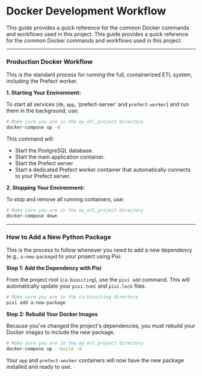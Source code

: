 # Docker Development Workflow

This guide provides a quick reference for the common Docker commands and
workflows used in this project. This guide provides a quick reference for the
common Docker commands and workflows used in this project.

---

### Production Docker Workflow

This is the standard process for running the full, containerized ETL system,
including the Prefect worker.

**1. Starting Your Environment:**

To start all services (`db`, `app`, 'prefect-server' and `prefect-worker`) and
run them in the background, use:

```bash
# Make sure you are in the my_etl_project directory
docker-compose up -d
```

This command will:

- Start the PostgreSQL database.
- Start the main application container.
- Start the Prefect server
- Start a dedicated Prefect worker container that automatically connects to your
  Prefect server.

**2. Stopping Your Environment:**

To stop and remove all running containers, use:

```bash
# Make sure you are in the my_etl_project directory
docker-compose down
```

---

### How to Add a New Python Package

This is the process to follow whenever you need to add a new dependency (e.g.,
`a-new-package`) to your project using Pixi.

**Step 1: Add the Dependency with Pixi**

From the project root (`ca-biositing`), use the `pixi add` command. This will
automatically update your `pixi.toml` and `pixi.lock` files.

```bash
# Make sure you are in the ca-biositing directory
pixi add a-new-package
```

**Step 2: Rebuild Your Docker Images**

Because you've changed the project's dependencies, you must rebuild your Docker
images to include the new package.

```bash
# Make sure you are in the my_etl_project directory
docker-compose up --build -d
```

Your `app` and `prefect-worker` containers will now have the new package
installed and ready to use.
